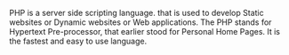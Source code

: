 PHP is a server side scripting language. that is used to develop Static websites or Dynamic websites or Web applications. The PHP stands for Hypertext Pre-processor, that earlier stood for Personal Home Pages. It is the fastest and easy to use language.


  

  
  